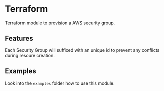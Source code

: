 # Terraform

Terraform module to provision a AWS security group.

## Features

Each Security Group will suffixed with an unique id to prevent any conflicts during resoure creation.

## Examples

Look into the `examples` folder how to use this module.

<!-- BEGINNING OF PRE-COMMIT-TERRAFORM DOCS HOOK -->

<!-- END OF PRE-COMMIT-TERRAFORM DOCS HOOK -->
